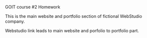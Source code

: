 GOIT course #2 Homework

This is the main website and portfolio section of fictional WebStudio company.

Webstudio link leads to main website and porfolio to portfolio part.